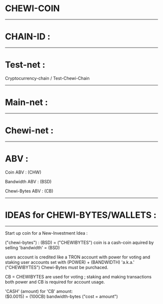 # CHEWI-COIN
---------------------------------------------------------------------------------------------------------------------------

# CHAIN-ID :

---------------------------------------------------------------------------------------------------------------------------

# Test-net :

Cryptocurrency-chain / Test-Chewi-Chain

---------------------------------------------------------------------------------------------------------------------------

# Main-net :

--------------------------------------------------

# Chewi-net :

--------------------------------------------------

# ABV :

Coin ABV : (CHW)

Bandwidth ABV : (BSD)

Chewi-Bytes ABV : (CB) 

-----------------------------------
# IDEAS for CHEWI-BYTES/WALLETS :
-----------------------------------

Start up coin for a New-Investment Idea :

("chewi-bytes") : (BSD) = ("CHEWIBYTES") 
coin is a cash-coin aquired by selling 'bandwidth' = (BSD) 

users account is credited like a TRON account with power for voting and staking 
user accounts set with (POWER) + (BANDWIDTH) 'a.k.a.' ("CHEWIBYTES") Chewi-Bytes must be purchaced. 

CB = CHEWIBYTES are used for voting ; staking and making transactions both power and CB is required for account usage.

'CASH' (amount) for 'CB' amount:  
($0.0015) = (100CB) bandwidth-bytes ("cost = amount") 
